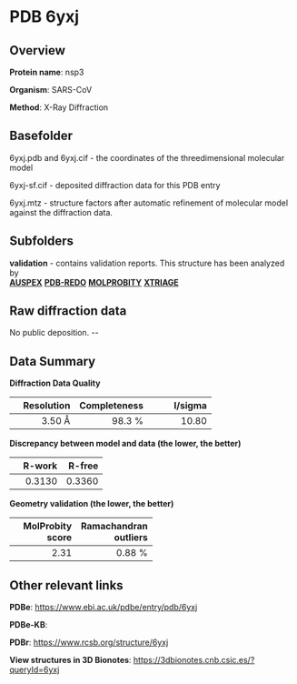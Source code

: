 # PDB 6yxj

## Overview

**Protein name**: nsp3

**Organism**: SARS-CoV

**Method**: X-Ray Diffraction



## Basefolder

6yxj.pdb and 6yxj.cif - the coordinates of the threedimensional molecular model

6yxj-sf.cif - deposited diffraction data for this PDB entry

6yxj.mtz - structure factors after automatic refinement of molecular model against the diffraction data.

## Subfolders





**validation** - contains validation reports. This structure has been analyzed by <br>[**AUSPEX**](https://github.com/thorn-lab/coronavirus_structural_task_force/tree/master/pdb/nsp3/SARS-CoV/6yxj/validation/auspex) [**PDB-REDO**](https://github.com/thorn-lab/coronavirus_structural_task_force/tree/master/pdb/nsp3/SARS-CoV/6yxj/validation/pdb-redo) [**MOLPROBITY**](https://github.com/thorn-lab/coronavirus_structural_task_force/tree/master/pdb/nsp3/SARS-CoV/6yxj/validation/molprobity) [**XTRIAGE**](https://github.com/thorn-lab/coronavirus_structural_task_force/blob/master/pdb/nsp3/SARS-CoV/6yxj/validation/Xtriage_output.log)  



## Raw diffraction data

No public deposition. --<br> 

## Data Summary
**Diffraction Data Quality**

|   | Resolution | Completeness| I/sigma |
|---|-------------:|----------------:|--------------:|
|   |3.50 Å|98.3  %|<img width=50/>10.80|

**Discrepancy between model and data (the lower, the better)**

|   | **R-work**| **R-free**   
|---|-------------:|----------------:|           
||  0.3130|  0.3360|

**Geometry validation (the lower, the better)**

|   |**MolProbity<br>score**| **Ramachandran<br>outliers** 
|---|-------------:|----------------:|
||  2.31|  0.88 %|

 

 



## Other relevant links 
**PDBe**:  https://www.ebi.ac.uk/pdbe/entry/pdb/6yxj

**PDBe-KB**:  
 
**PDBr**: https://www.rcsb.org/structure/6yxj 

**View structures in 3D Bionotes**: https://3dbionotes.cnb.csic.es/?queryId=6yxj

